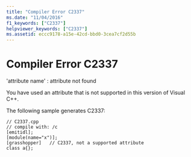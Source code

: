 ```yaml
---
title: "Compiler Error C2337"
ms.date: "11/04/2016"
f1_keywords: ["C2337"]
helpviewer_keywords: ["C2337"]
ms.assetid: eccc9178-a15e-42cd-bbd0-3cea7cf2d55b
---
```

# Compiler Error C2337

'attribute name' : attribute not found

You have used an attribute that is not supported in this version of Visual C++.

The following sample generates C2337:

```
// C2337.cpp
// compile with: /c
[emitidl];
[module(name="x")];
[grasshopper]   // C2337, not a supported attribute
class a{};
```
